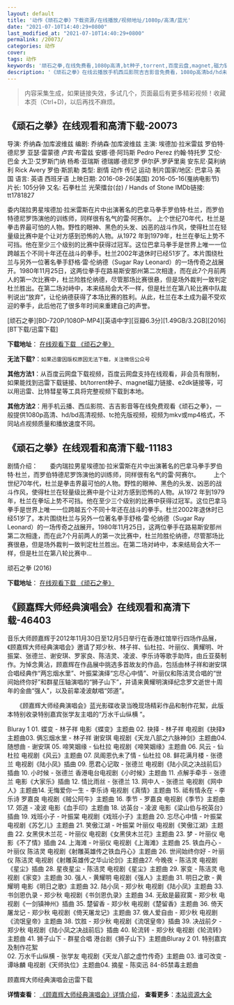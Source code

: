 ```yaml
---
layout: default
title: '动作《顽石之拳》下载资源/在线播放/视频地址/1080p/高清/蓝光'
date: "2021-07-10T14:40:29+0800"
last_modified_at: "2021-07-10T14:40:29+0800"
permalink: /20073/
categories: 动作
cover:
tags: 动作
keywords: '顽石之拳,在线免费看,1080p高清,bt种子,torrent,百度云盘,magnet,磁力链,迅雷下载资源'
description: '《顽石之拳》在线云播放手机西瓜影院吉吉影音免费看，1080p高清bd/hd未删减完整版和tc抢先枪版，mkv/mp4格式，附带bt/torrent种子、magnet/磁力链、百度云盘、网盘资源迅雷下载链接'
---
```


>内容采集生成，如果链接失效，多试几个，页面最后有更多精彩视频！收藏本页（Ctrl+D)，以后再找不麻烦。


## 《顽石之拳》在线观看和高清下载-20073

导演: 乔纳森·加库波维兹 编剧: 乔纳森·加库波维兹 主演: 埃德加·拉米雷兹 罗伯特·德尼罗 亚瑟·雷蒙德 卢宾·布雷兹 安娜·德·阿玛斯 Pedro Perez 约翰·特托罗 艾伦·巴金 大卫·艾罗斯门纳 杨希·亚瑞斯 德瑞娜·德尼罗 伊尔萨.罗萨里奥 安东尼·莫利纳利 Rick Avery 罗伯·斯凯勒 类型: 剧情 动作 传记 运动 制片国家/地区: 巴拿马 美国 语言: 英语 西班牙语 上映日期: 2016-08-26(美国) 2016-05-16(戛纳电影节) 片长: 105分钟 又名: 石拳杜兰 光荣擂台(台) / Hands of Stone IMDb链接: tt1781827

委内瑞拉男星埃德加·拉米雷斯在片中出演著名的巴拿马拳手罗伯特·杜兰，而罗伯特德尼罗饰演他的训练师，同样很有名气的雷·阿赛尔。 上个世纪70年代，杜兰是拳击界最可怕的人物。野性的眼神、黑色的头发、凶恶的战斗作风，使得杜兰在轻量级比赛中是个让对方感到恐怖的人物。从1972 年到1979年，杜兰在拳坛上势不可挡。他在至少三个级别的比赛中获得过冠军。这位巴拿马拳手是世界上唯一一位跨越五个不同十年还在战斗的拳手。杜兰2002年退休时已经51岁了。本片围绕杜兰与另外一位著名拳手舒格·雷·伦纳德（Sugar Ray Leonard）的一场传奇之战展开。1980年11月25日，这两位拳手在路易斯安那州第二次相逢，而在此7个月前两人的第一次比赛中，杜兰险胜伦纳德，尽管那场比赛很悬，但是场外裁判一致判定杜兰胜出。在第二场对峙中，本来结局会大不一样，但是杜兰在第八轮比赛中队裁判说出“放弃”，让伦纳德获得了本场比赛的胜利。从此，杜兰在本土成为最不受欢迎的拳手，此后他花了很多年时间来重建自己的声誉。


[顽石之拳][BD-720P/1080P-MP4][英语中字][豆瓣6.3分][1.49GB/3.2GB][2016][BT下载/迅雷下载]

**下载地址**： [在线观看下载 《顽石之拳》](https://www.btdx8.com/torrent/hands_of_stone_2016.html) 


**无法下载?**：`如果迅雷因版权原因无法下载，关注微信公众号 `

**其他方法1**：从百度云网盘下载视频，百度云网盘支持在线观看，非会员有限制，如果能找到迅雷下载链接、bt/torrent种子、magnet磁力链接、e2dk链接等，可以用迅雷、比特彗星等工具将完整视频下载到本地。

**其他方法2**：用手机云播、西瓜影院、吉吉影音等在线免费观看《顽石之拳》，一般提供1080p高清、hd/bd高清视频、tc抢先版视频，视频为mkv或mp4格式，不同站点视频质量和播放速度不同。


## 《顽石之拳》在线观看和高清下载-11183

剧情介绍：　　委内瑞拉男星埃德加·拉米雷斯在片中出演著名的巴拿马拳手罗伯特·杜兰，而罗伯特德尼罗饰演他的训练师，同样很有名气的雷·阿赛尔。 　　上个世纪70年代，杜兰是拳击界最可怕的人物。野性的眼神、黑色的头发、凶恶的战斗作风，使得杜兰在轻量级比赛中是个让对方感到恐怖的人物。从1972 年到1979年，杜兰在拳坛上势不可挡。他在至少三个级别的比赛中获得过冠军。这位巴拿马拳手是世界上唯一一位跨越五个不同十年还在战斗的拳手。杜兰2002年退休时已经51岁了。本片围绕杜兰与另外一位著名拳手舒格·雷·伦纳德（Sugar Ray Leonard）的一场传奇之战展开。1980年11月25日，这两位拳手在路易斯安那州第二次相逢，而在此7个月前两人的第一次比赛中，杜兰险胜伦纳德，尽管那场比赛很悬，但是场外裁判一致判定杜兰胜出。在第二场对峙中，本来结局会大不一样，但是杜兰在第八轮比赛中...


顽石之拳 (2016)

**下载地址**： [在线观看下载 《顽石之拳》](https://www.btbtdy.me/btdy/dy7930.html) 


## 《顾嘉辉大师经典演唱会》在线观看和高清下载-46403

音乐大师顾嘉辉于2012年11月30日至12月5日举行在香港红馆举行四场作品展，《顾嘉辉大师经典演唱会》邀请了郑少秋、林子祥、仙杜拉、叶丽仪、黄耀明、叶振棠、张德兰、谢安琪、罗家良、陈洁灵、凌波、李乐诗等歌手助阵，由丘亚葵制作。为悼念黄沾，顾嘉辉在作品展中挑选多首故友的作品，包括由林子祥和谢安琪合唱经典作“两忘烟水里&rdquo;、叶振棠演绎“忘尽心中情&rdquo;、叶丽仪和陈洁灵合唱的&ldquo;世间始终你好”和群星压轴演唱的“狮子山下”，并请来黄耀明演绎纪念罗文逝世十周年的金曲“强人”，以及前辈凌波献唱&ldquo;郊道”。</p>　　《顾嘉辉大师经典演唱会》蓝光影碟收录当晚现场精彩作品和制作花絮，此版本特别收录特别嘉宾张学友主唱的“万水千山纵横 ”。</p>Bluray 1 01. 蝶变 - 林子祥 电影《蝶变》主题曲 02. 抉择 - 林子祥 电视剧《抉择》主题曲03. 俩忘烟水里 - 林子祥 谢安琪 电视剧《天龙八部之六脉神剑》主题曲04. 随想曲 - 谢安琪 05. 啼笑姻缘 - 仙杜拉 电视剧《啼笑姻缘》主题曲 06. 风云 - 仙杜拉 电视剧《风云》主题曲 07. 凤阁恩仇未了情 - 仙杜拉 08. 鲜花满月楼 - 张德兰 电视剧《陆小凤》插曲 09. 愿君心记取 - 张德兰 电视剧《陆小凤之决战前后》插曲 10. 小时候 - 张德兰 香港电台电视剧《小时候》主题曲 11. 点解手牵手 - 张德兰 电影《大家乐》插曲 12. 情比雨丝 - 张德兰 13. 网中人 - 张德兰 电视剧《网中人》主题曲14. 无悔爱你一生 - 李乐诗 电视剧《真情》主题曲 15. 祗有情永在 - 李乐诗 罗嘉良 电视剧《贼公阿牛》主题曲 16. 季节 - 罗嘉良 电视剧《季节》主题曲 17. 郊道 - 凌波 电影《血手印》主题曲 18. 访英台 - 凌波 电影《梁山伯与祝英台》插曲 19. 戏班小子 - 叶振棠 电视剧《戏班小子》主题曲 20. 忘尽心中情 - 叶振棠 电视剧《苏乞儿》主题曲 21. 笑傲江湖 - 叶振棠 叶丽仪 电视剧《笑傲江湖》主题曲 22. 女黑侠木兰花 - 叶丽仪 电视剧《女黑侠木兰花》主题曲 23. 梦 - 叶丽仪 电影《不了情》插曲 24. 上海滩 - 叶丽仪 电视剧《上海滩》主题曲 25. 铁血丹心 - 叶丽仪 陈洁灵 电视剧《射雕英雄传之铁血丹心》主题曲 26. 世间始终你好 - 叶丽仪 陈洁灵 电视剧《射雕英雄传之华山论剑》主题曲27. 今晚夜 - 陈洁灵 电视剧《星尘》插曲 28. 星夜星尘 - 陈洁灵 电视剧《星尘》主题曲 29. 家变 - 陈洁灵 电视剧《家变》主题曲 30. 强人 - 黄耀明 电视剧《强人》主题曲 31. 明日之歌 - 黄耀明 电影《明日之歌》主题曲 32. 陆小凤 - 郑少秋 电视剧《陆小凤》主题曲 33. 书剑恩仇录 - 郑少秋 电视剧《书剑恩仇录》主题曲 34. 无敌是最寂寞 - 郑少秋 电视剧《一剑镇神州》插曲 35. 楚留香 - 郑少秋 电视剧《楚留香》主题曲 36. 倚天屠龙记 - 郑少秋 电视剧《倚天屠龙记》主题曲 37. 做人爱自由 - 郑少秋 电视剧《流氓皇帝》主题曲 38. 饮胜 - 郑少秋 电视剧《流氓皇帝》插曲 39. 决战前夕 - 郑少秋 电视剧《陆小凤之决战前后》插曲 40. 轮流转 - 郑少秋 电视剧《轮流转》主题曲 41. 狮子山下 - 群星合唱 港台剧《狮子山下》主题曲Bluray 2 01. 特别嘉宾及制作花絮<br />02. 万水千山纵横 - 张学友 电视剧《天龙八部之虚竹传奇》主题曲 03. 谁可改变 - 谭咏麟 电视剧《天师执位》主题曲04. 摘星 - 陈奕迅 84-85禁毒主题曲</p>


顾嘉辉大师经典演唱会迅雷下载

**详情查看**： [《顾嘉辉大师经典演唱会》详情介绍](/movie/46403/)， **查看更多**：[本站资源大全](/movie/t/all/)

